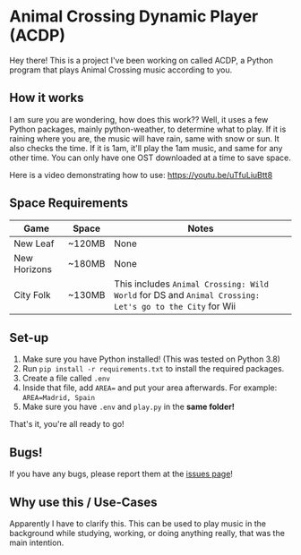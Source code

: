 # Animal Crossing Dynamic Player (ACDP)
Hey there! This is a project I've been working on called ACDP, a Python program that plays Animal Crossing music according to you.
## How it works
I am sure you are wondering, how does this work??
Well, it uses a few Python packages, mainly python-weather, to determine what to play.
If it is raining where you are, the music will have rain, same with snow or sun. It also checks the time. If it is 1am, it'll play the 1am music, and same for any other time.
You can only have one OST downloaded at a time to save space.

Here is a video demonstrating how to use: https://youtu.be/uTfuLiuBtt8
## Space Requirements
| Game         | Space  | Notes   |
| ------------ | ------ | ------- |
| New Leaf     | ~120MB | None    |
| New Horizons | ~180MB | None    |
| City Folk    | ~130MB | This includes `Animal Crossing: Wild World` for DS and `Animal Crossing: Let's go to the City` for Wii |
## Set-up
1. Make sure you have Python installed! (This was tested on Python 3.8)
2. Run `pip install -r requirements.txt` to install the required packages.
3. Create a file called `.env`
4. Inside that file, add `AREA=` and put your area afterwards.
For example: `AREA=Madrid, Spain`
5. Make sure you have `.env` and `play.py` in the **same folder!**

That's it, you're all ready to go!
## Bugs!
If you have any bugs, please report them at the [issues page](https://github.com/scor57/ACDP/issues)!
## Why use this / Use-Cases
Apparently I have to clarify this. This can be used to play music in the background while studying, working, or doing anything really, that was the main intention.
